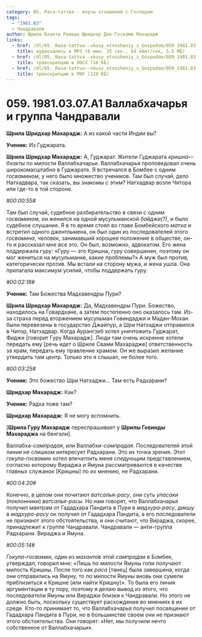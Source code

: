 ```yaml
---
category: 05. Раса-таттва - вкусы отношений с Господом
tags:
  - "1981.03"
  - Чандравали
author: Шрила Бхакти Ракшак Шридхар Дев-Госвами Махарадж
links:
  - href: /dl/05._Rasa-tattva--vkusy_otnosheniy_s_Gospodom/059_1981.03.07.A1_SridharMj_Vallabhacharja_i_gruppa_Chandravali.mp3
    title: аудиозапись в MP3 (6 мин. 35 сек., 64 кбит/сек, 5.5 МБ)
  - href: /dl/05._Rasa-tattva--vkusy_otnosheniy_s_Gospodom/059_1981.03.07.A1_SridharMj_Vallabhacharja_i_gruppa_Chandravali.docx
    title: транскрипцию в DOCX (18 КБ)
  - href: /dl/05._Rasa-tattva--vkusy_otnosheniy_s_Gospodom/059_1981.03.07.A1_SridharMj_Vallabhacharja_i_gruppa_Chandravali.pdf
    title: транскрипцию в PDF (128 КБ)
---
```


# 059. 1981.03.07.A1 Валлабхачарья и группа Чандравали

**Шрила Шридхар Махарадж:** А из какой части Индии вы?

**Ученик:** Из Гуджарата.

**Шрила Шридхар Махарадж:** А, Гуджарат. Жители Гуджарата *кришна*—*бхакты* по милости Валлабхачарьи. Валлабхачарья проповедовал очень широкомасштабно в Гуджарате. Я встречался в Бомбее с одним *госвамином*, у него было множество учеников. Там был случай, дело Натхадвара, так сказать, вы знакомы с этим? Натхадвар возле Читора или где-то в той стороне.

*#00:00:55#*

Там был случай, судебное разбирательство в связи с одним *госвамином,* он женился на одной мусульманской *байджи(?)*, и было судебное слушание. Я в то время стоял во главе Бомбейского *матха* и встретил одного джентльмена, он был один из последователей этого *госвамина*, человек, занимавший хорошее положение в обществе, он-то и рассказал мне все это. Он был, возможно, адвокатом. Его жена поддержала гуру: «Гуру — это Кришна, гуру совершенен, поэтому он мог жениться на мусульманке, какие проблемы?» А муж был против, категорически против. Мы встали на сторону мужа, и жена ушла. Она прилагала максимум усилий, чтобы поддержать гуру.

*#00:02:18#*

**Ученик:** Там Божества Мадхавендры Пури?

**Шрила Шридхар Махарадж:** Да, Мадхавендры Пури. Божество, находилось на Говардхане, а затем постепенно оно оказалось там. Из-за страха перед вторжением мусульман Говиндаджи и Мадан-Мохан были перевезены в государство Джайпур, а Шри Натхаджи отправился в Читор, Натхадвар. Когда Аурангзеб хотел уничтожить Гуджарат, Фиджи [говорит Гуру Махарадж]. Люди там очень искренне хотели передать ему [речь идет о Шриле Свами Махарадже] ответственность за храм, передать ему правление храмом. Он же выразил желание утвердить там центр. Только это я слышал, не более того.

*#00:03:25#*

**Ученик:** Это божество Шри Натхаджи… Там есть Радхарани?

**Шридхар Махарадж:** Как?

**Ученик:** Радха тоже там?

**Шридхар Махарадж:** Я не могу вспомнить.

[**Шрила Гуру Махарадж** переспрашивает у **Шрилы Говинды Махараджа** на бенгали].

Валлабха-*сампрадая*, или Валлабхи-*сампрадая*. Последователей этой линии не слишком интересует Радхарани. Это их точка зрения. Этот *гокула-госвамин* хотел впечатлить меня следующим представлением, согласно которому Вираджа и Ямуна рассматриваются в качестве главных служанок [Кришны] по их мнению, не Радхарани.

*#00:04:20#*

Конечно, в целом они почитают *ватсалья-расу*, они суть *упасаки* (поклонники) *ватсалья-расы*. Но нам говорят, что Валлабхачарья получил мантрам от Гададхара Пандита в Пури в *мадхура-расу*, *дикшу* в *мадхура-расу* он получил от Гададхара Пандита, а его последователи не признают этого обстоятельства, и они считают, что Вираджа, скорее, принадлежит к группе Чандравали. Чандравали — анти-группа Радхарани. Вираджа и Ямуна.

*#00:05:14#*

*Гокула-госвамин*, один из *махантов* этой *сампрадаи* в Бомбее, утверждал, говорил мне: «Лишь по милости Ямуны *гопи* получают милость Кришны. После того как *раса* [танец] была завершена, когда они отправились на Ямуну, то по милости Ямуны вновь они сумели приблизиться к Кришне (или найти Кришну)». То была его линия аргументации в ту пору, поэтому я делаю вывод из этого, что последователи Ямуны или Вираджи близки к Чандравали. Но этого не должно быть, поскольку существует расхождение во мнениях в их среде. Кто-то принимает то, что Валлабхачарья получил посвящение от Гададхара Пандита в Пури, но в большинстве своем они не признают этого обстоятельства. Они говорят: «Нет, мы получили нечто собственное от Валлабхачарьи».

